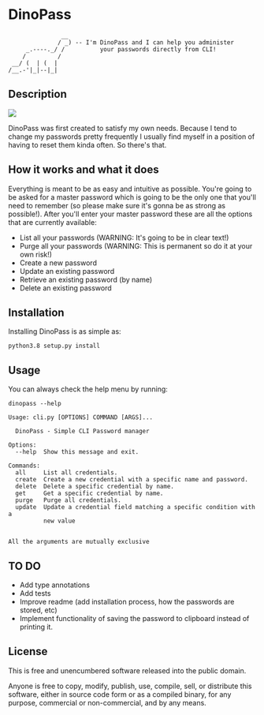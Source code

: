 DinoPass 
=======================

```
               __
              / _) -- I'm DinoPass and I can help you administer
     _.----._/ /          your passwords directly from CLI!
    /         /
 __/ (  | (  |
/__.-'|_|--|_|
```

## Description

![](dinopass.gif)

DinoPass was first created to satisfy my own needs. Because I tend to change my 
passwords pretty frequently I usually find myself in a position of having to reset 
them kinda often. So there's that. 


## How it works and what it does

Everything is meant to be as easy and intuitive as possible. You're going to be asked
for a master password which is going to be the only one that you'll need to remember
(so please make sure it's gonna be as strong as possible!). After you'll enter your
master password these are all the options that are currently available:

* List all your passwords  (WARNING: It's going to be in clear text!)
* Purge all your passwords (WARNING: This is permanent so do it at your own risk!)
* Create a new password
* Update an existing password
* Retrieve an existing password (by name)
* Delete an existing password


## Installation

Installing DinoPass is as simple as:

```shell script
python3.8 setup.py install
```

## Usage

You can always check the help menu by running:

```shell script
dinopass --help

Usage: cli.py [OPTIONS] COMMAND [ARGS]...

  DinoPass - Simple CLI Password manager

Options:
  --help  Show this message and exit.

Commands:
  all     List all credentials.
  create  Create a new credential with a specific name and password.
  delete  Delete a specific credential by name.
  get     Get a specific credential by name.
  purge   Purge all credentials.
  update  Update a credential field matching a specific condition with a
          new value


All the arguments are mutually exclusive
```

## TO DO

* Add type annotations
* Add tests
* Improve readme (add installation process, how the passwords are stored, etc)
* Implement functionality of saving the password to clipboard instead
of printing it.

License
-------

This is free and unencumbered software released into the public domain.

Anyone is free to copy, modify, publish, use, compile, sell, or
distribute this software, either in source code form or as a compiled
binary, for any purpose, commercial or non-commercial, and by any means.